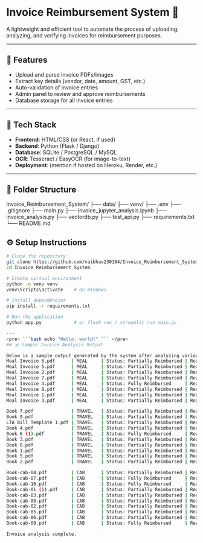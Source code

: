 # Invoice Reimbursement System 🧾

A lightweight and efficient tool to automate the process of uploading, analyzing, and verifying invoices for reimbursement purposes.

---

## 📌 Features

- Upload and parse invoice PDFs/images
- Extract key details (vendor, date, amount, GST, etc.)
- Auto-validation of invoice entries
- Admin panel to review and approve reimbursements
- Database storage for all invoice entries

---

## 🚀 Tech Stack

- **Frontend**: HTML/CSS (or React, if used)
- **Backend**: Python (Flask / Django)
- **Database**: SQLite / PostgreSQL / MySQL
- **OCR**: Tesseract / EasyOCR (for image-to-text)
- **Deployment**: (mention if hosted on Heroku, Render, etc.)

---

## 📂 Folder Structure
Invoice_Reimbursement_System/
├── data/
├── venv/
├── .env
├── .gitignore
├── main.py
├── invoice_jupyter_analysis.ipynb
├── invoice_analysis.py
├── vectordb.py
├── test_api.py
├── requirements.txt
└── README.md


## ⚙️ Setup Instructions

```bash
# Clone the repository
git clone https://github.com/vaibhav230104/Invoice_Reimbursement_System.git
cd Invoice_Reimbursement_System

# Create virtual environment
python -m venv venv
venv\Scripts\activate    # On Windows

# Install dependencies
pip install -r requirements.txt

# Run the application
python app.py            # or flask run / streamlit run main.py

---
<pre> ```bash echo "Hello, world!" ``` </pre>
## 📊 Sample Invoice Analysis Output

Below is a sample output generated by the system after analyzing various invoices for meal, travel, and cab reimbursements:
Meal Invoice 6.pdf      | MEAL     | Status: Partially Reimbursed | Reason: Alcohol excluded. ₹200 reimbursable.
Meal Invoice 5.pdf      | MEAL     | Status: Partially Reimbursed | Reason: Meal amount ≈ ₹400 exceeds ₹200 per‑meal limit.
Meal Invoice 2.pdf      | MEAL     | Status: Partially Reimbursed | Reason: Meal amount ≈ ₹515 exceeds ₹200 per‑meal limit.
Meal Invoice 7.pdf      | MEAL     | Status: Partially Reimbursed | Reason: Alcohol excluded. ₹90 reimbursable.
Meal Invoice 4.pdf      | MEAL     | Status: Fully Reimbursed     | Reason: Meal within ₹200 limit (≈ ₹80), no alcohol.
Meal Invoice 8.pdf      | MEAL     | Status: Partially Reimbursed | Reason: Alcohol excluded. ₹200 reimbursable.
Meal Invoice 1.pdf      | MEAL     | Status: Partially Reimbursed | Reason: Alcohol excluded. ₹200 reimbursable.
Meal Invoice 3.pdf      | MEAL     | Status: Partially Reimbursed | Reason: Meal amount ≈ ₹340 exceeds ₹200 per‑meal limit.

Book 7.pdf              | TRAVEL   | Status: Partially Reimbursed | Reason: Trip cost ≈ ₹2100 exceeds ₹2000 per‑trip limit.
Book 9.pdf              | TRAVEL   | Status: Partially Reimbursed | Reason: Trip cost ≈ ₹6788 exceeds ₹2000 per‑trip limit.
LTA Bill Template 1.pdf | TRAVEL   | Status: Partially Reimbursed | Reason: Trip cost ≈ ₹4311 exceeds ₹2000 per‑trip limit.
Book 4.pdf              | TRAVEL   | Status: Partially Reimbursed | Reason: Trip cost ≈ ₹8900 exceeds ₹2000 per‑trip limit.
Book 6 (1).pdf          | TRAVEL   | Status: Fully Reimbursed     | Reason: Trip cost ≈ ₹2000 within ₹2000 limit.
Book 3.pdf              | TRAVEL   | Status: Partially Reimbursed | Reason: Trip cost ≈ ₹4352 exceeds ₹2000 per‑trip limit.
Book 8.pdf              | TRAVEL   | Status: Partially Reimbursed | Reason: Trip cost ≈ ₹2100 exceeds ₹2000 per‑trip limit.
Book 1.pdf              | TRAVEL   | Status: Partially Reimbursed | Reason: Trip cost ≈ ₹7377 exceeds ₹2000 per‑trip limit.
Book 5.pdf              | TRAVEL   | Status: Partially Reimbursed | Reason: Trip cost ≈ ₹8900 exceeds ₹2000 per‑trip limit.
Book 2.pdf              | TRAVEL   | Status: Partially Reimbursed | Reason: Trip cost ≈ ₹9899 exceeds ₹2000 per‑trip limit.

Book-cab-04.pdf         | CAB      | Status: Partially Reimbursed | Reason: Cab fare ≈ ₹161 exceeds ₹150 daily cab limit.
Book-cab-07.pdf         | CAB      | Status: Fully Reimbursed     | Reason: Cab fare ≈ ₹111 within ₹150 daily limit.
Book-cab-10.pdf         | CAB      | Status: Fully Reimbursed     | Reason: Cab fare ≈ ₹150 within ₹150 daily limit.
Book-cab-01 (1).pdf     | CAB      | Status: Partially Reimbursed | Reason: Cab fare ≈ ₹233 exceeds ₹150 daily cab limit.
Book-cab-03.pdf         | CAB      | Status: Partially Reimbursed | Reason: Cab fare ≈ ₹221 exceeds ₹150 daily cab limit.
Book-cab-08.pdf         | CAB      | Status: Partially Reimbursed | Reason: Cab fare ≈ ₹444 exceeds ₹150 daily cab limit.
Book-cab-02.pdf         | CAB      | Status: Partially Reimbursed | Reason: Cab fare ≈ ₹167 exceeds ₹150 daily cab limit.
Book-cab-05.pdf         | CAB      | Status: Partially Reimbursed | Reason: Cab fare ≈ ₹233 exceeds ₹150 daily cab limit.
Book-cab-06.pdf         | CAB      | Status: Partially Reimbursed | Reason: Cab fare ≈ ₹333 exceeds ₹150 daily cab limit.
Book-cab-09.pdf         | CAB      | Status: Fully Reimbursed     | Reason: Cab fare ≈ ₹150 within ₹150 daily limit.

Invoice analysis complete.

